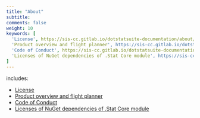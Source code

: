 ```yaml
---
title: "About"
subtitle: 
comments: false
weight: 10
keywords: [
  'License', https://sis-cc.gitlab.io/dotstatsuite-documentation/about/license/',
  'Product overview and flight planner', https://sis-cc.gitlab.io/dotstatsuite-documentation/about/product-overview/',
  'Code of Conduct', https://sis-cc.gitlab.io/dotstatsuite-documentation/about/code-of-conduct/',
  'Licenses of NuGet dependencies of .Stat Core module', https://sis-cc.gitlab.io/dotstatsuite-documentation/about/dotstat-core-nuget-dependency-licenses/',
]
---
```


includes:

* [License](https://sis-cc.gitlab.io/dotstatsuite-documentation/about/license/)
* [Product overview and flight planner](https://sis-cc.gitlab.io/dotstatsuite-documentation/about/product-overview/)
* [Code of Conduct](https://sis-cc.gitlab.io/dotstatsuite-documentation/about/code-of-conduct/)
* [Licenses of NuGet dependencies of .Stat Core module](https://sis-cc.gitlab.io/dotstatsuite-documentation/about/dotstat-core-nuget-dependency-licenses/)
